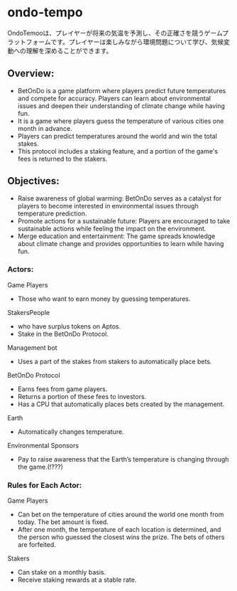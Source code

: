 # ondo-tempo
OndoTemooは、プレイヤーが将来の気温を予測し、その正確さを競うゲームプラットフォームです。プレイヤーは楽しみながら環境問題について学び、気候変動への理解を深めることができます。


## Overview:
- BetOnDo is a game platform where players predict future temperatures and compete for accuracy. Players can learn about environmental issues and deepen their understanding of climate change while having fun.
- It is a game where players guess the temperature of various cities one month in advance.
- Players can predict temperatures around the world and win the total stakes.
- This protocol includes a staking feature, and a portion of the game's fees is returned to the stakers.



## Objectives:
- Raise awareness of global warming: BetOnDo serves as a catalyst for players to become interested in environmental issues through temperature prediction.
- Promote actions for a sustainable future: Players are encouraged to take sustainable actions while feeling the impact on the environment.
- Merge education and entertainment: The game spreads knowledge about climate change and provides opportunities to learn while having fun.

### Actors:
Game Players
- Those who want to earn money by guessing temperatures.

StakersPeople
- who have surplus tokens on Aptos.
- Stake in the BetOnDo Protocol.

Management bot
- Uses a part of the stakes from stakers to automatically place bets.

BetOnDo Protocol
- Earns fees from game players.
- Returns a portion of these fees to investors.
- Has a CPU that automatically places bets created by the management.

Earth
- Automatically changes temperature.

Environmental Sponsors
- Pay to raise awareness that the Earth’s temperature is changing through the game.(!???)


### Rules for Each Actor:
Game Players
- Can bet on the temperature of cities around the world one month from today. The bet amount is fixed.
- After one month, the temperature of each location is determined, and the person who guessed the closest wins the prize. The bets of others are forfeited.

Stakers
- Can stake on a monthly basis.
- Receive staking rewards at a stable rate.
